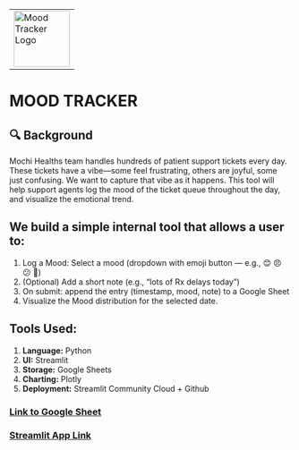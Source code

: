 <table>
  <tr>
    <td><img src="https://github.com/user-attachments/assets/719fab9b-b0ec-47d4-a70b-0f8eb859db53" alt="Mood Tracker Logo" width="100"/></td>
  </tr>
</table>

# MOOD TRACKER

## 🔍 Background

Mochi Healths team handles hundreds of patient support tickets every day. These tickets have a vibe—some feel frustrating, others are joyful, some just confusing.
We want to capture that vibe as it happens. This tool will help support agents log the mood of the ticket queue throughout the day, and visualize the emotional trend.

## We build a simple internal tool that allows a user to:
1. Log a Mood: Select a mood (dropdown with emoji button — e.g., 😊 😠 😕 🎉)
2. (Optional) Add a short note (e.g., “lots of Rx delays today”)
3. On submit: append the entry (timestamp, mood, note) to a Google Sheet
4. Visualize the Mood distribution for the selected date.

## Tools Used:
1. **Language:** Python
2. **UI:** Streamlit 
3. **Storage:** Google Sheets
4. **Charting:** Plotly
5. **Deployment:** Streamlit Community Cloud + Github

### [Link to Google Sheet](https://docs.google.com/spreadsheets/d/1jsjM4WVoMQLNmc8LrtVV7X4ASr8f3952S30yIvNKSAQ/edit?usp=sharing)
### [Streamlit App Link](https://moodtracker-ldxtybx3wiwwduxdqfzcts.streamlit.app/)

